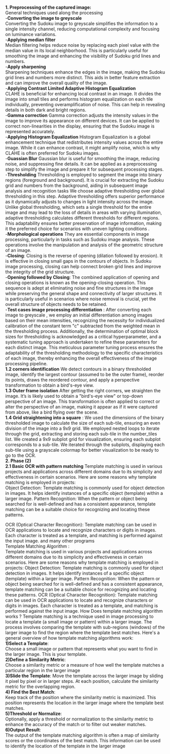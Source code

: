 **1. Preprocessing of the captured image:**<br>
General techniques used along the processing<br>
-**Converting the image to greyscale**<br>
Converting the Sudoku image to greyscale simplifies the information to a single intensity channel, reducing computational complexity and focusing on luminance variations.<br>
-**Applying median filter**<br>
Median filtering helps reduce noise by replacing each pixel value with the median value in its local neighborhood. This is particularly useful for smoothing the image and enhancing the visibility of Sudoku grid lines and numbers.<br>
-**Apply sharpening**<br>
Sharpening techniques enhance the edges in the image, making the Sudoku grid lines and numbers more distinct. This aids in better feature extraction and can improve the overall quality of the image.<br>
-**Applying Contrast Limited Adaptive Histogram Equalization**<br>
CLAHE is beneficial for enhancing local contrast in an image. It divides the image into small tiles and performs histogram equalization on each tile individually, preventing overamplification of noise. This can help in revealing details in both dark and bright regions.<br>
-**Gamma correction**
Gamma correction adjusts the intensity values in the image to improve its appearance on different devices. It can be applied to correct non-linearities in the display, ensuring that the Sudoku image is represented accurately.<br>
-**Applying Histogram Equalization**
Histogram Equalization is a global enhancement technique that redistributes intensity values across the entire image. While it can enhance contrast, it might amplify noise, which is why CLAHE is often preferred for Sudoku images.<br>
-**Guassian Blur**
Gaussian blur is useful for smoothing the image, reducing noise, and suppressing fine details. It can be applied as a preprocessing step to simplify the image and prepare it for subsequent processing stages.<br>
-**Thresholding**
Thresholding is employed to segment the image into binary regions (foreground and background). It is crucial for extracting the Sudoku grid and numbers from the background, aiding in subsequent image analysis and recognition tasks
We choose adaptive thresholding over global thresholding in this step. Adaptive thresholding offers superior performance as it dynamically adjusts to changes in light intensity across the image. Unlike global thresholding, which sets a single threshold for the entire image and may lead to the loss of details in areas with varying illumination, adaptive thresholding calculates different thresholds for different regions. This adaptability ensures better preservation of image information, making it the preferred choice for scenarios with uneven lighting conditions .<br>
-**Morphological operations**
They are essential components in image processing, particularly in tasks such as Sudoku image analysis. These operations involve the manipulation and analysis of the geometric structure of an image.<br>
-**Closing**:
Closing is the reverse of opening (dilation followed by erosion). It is effective in closing small gaps in the contours of objects. In Sudoku image processing, closing can help connect broken grid lines and improve the integrity of the grid structure.<br>
-**Opening followed by Closing**:
The combined application of opening and closing operations is known as the opening-closing operation.
This sequence is adept at eliminating noise and fine structures in the image while preserving the general shape and connectivity of larger structures.
It is particularly useful in scenarios where noise removal is crucial, yet the overall structure of objects needs to be retained.<br>
-**Test cases image processing differentiation** :
After converting each image to greyscale , we employ an initial differentiation among images based on their mean intensities, recognizing the necessity for individualized calibration of the constant term "c" subtracted from the weighted mean in the thresholding process. Additionally, the determination of optimal block sizes for thresholding is acknowledged as a critical hyperparameter, and a systematic tuning approach is undertaken to refine these parameters for each distinct image. This meticulous parameter tuning process ensures the adaptability of the thresholding methodology to the specific characteristics of each image, thereby enhancing the overall effectiveness of the image processing pipeline.<br>
**1.2 corners identification**
We detect contours in a binary thresholded image, identify the largest contour (assumed to be the outer frame), reorder its points, draws the reordered contour, and apply a perspective transformation to obtain a bird's-eye view.<br>
**1.3 Outer frame isolation**
After getting the right corners, we straighten the image.
It’s is likely used to obtain a "bird's-eye view" or top-down perspective of an image. This transformation is often applied to correct or alter the perspective of an image, making it appear as if it were captured from above, like a bird flying over the scene.<br>
**1.4 Grid straightening into a square** :
We used the dimensions of the binary thresholded image to calculate the size of each sub-tile, ensuring an even division of the image into a 9x9 grid.
We employed nested loops to iterate through the grid, extracting and storing each sub-tile in the number_tiles list.
We created a 9x9 subplot grid for visualization, ensuring each subplot corresponds to a sub-tile.
We iterated through the subplots, displaying each sub-tile using a grayscale colormap for better visualization to be ready to go to the OCR.<br>
**2. Phase (2)**<br>
**2.1 Basic OCR with pattern matching**
Template matching is used in various projects and applications across different domains due to its simplicity and effectiveness in certain scenarios. Here are some reasons why template matching is employed in projects:<br>
Object Detection: Template matching is commonly used for object detection in images. It helps identify instances of a specific object (template) within a larger image.
Pattern Recognition: When the pattern or object being searched for is well-defined and has a consistent appearance, template matching can be a suitable choice for recognizing and locating these patterns.<br>

OCR (Optical Character Recognition): Template matching can be used in OCR applications to locate and recognize characters or digits in images. Each character is treated as a template, and matching is performed against the input image. and many other programs<br>
Template Matching Algorithm :<br>
Template matching is used in various projects and applications across different domains due to its simplicity and effectiveness in certain scenarios. Here are some reasons why template matching is employed in projects:
Object Detection: Template matching is commonly used for object detection in images. It helps identify instances of a specific object (template) within a larger image.
Pattern Recognition: When the pattern or object being searched for is well-defined and has a consistent appearance, template matching can be a suitable choice for recognizing and locating these patterns.
OCR (Optical Character Recognition): Template matching can be used in OCR applications to locate and recognize characters or digits in images. Each character is treated as a template, and matching is performed against the input image.
How Does template matching algorithm works ?
Template matching is a technique used in image processing to locate a template (a small image or pattern) within a larger image. The process involves comparing the template with sub-regions (windows) of the larger image to find the region where the template best matches. Here's a general overview of how template matching algorithms work:<br>
**1)Select a Template**:<br>
Choose a small image or pattern that represents what you want to find in the larger image. This is your template.<br>
**2)Define a Similarity Metric**:<br>
Choose a similarity metric or a measure of how well the template matches a particular region in the larger image<br>
**3)Slide the Template**:
Move the template across the larger image by sliding it pixel by pixel or in larger steps. At each position, calculate the similarity metric for the overlapping region.<br>
**4) Find the Best Match**:<br>
Keep track of the position where the similarity metric is maximized. This position represents the location in the larger image where the template best matches.<br>
**5)Threshold or Normalize**:<br>
Optionally, apply a threshold or normalization to the similarity metric to enhance the accuracy of the match or to filter out weaker matches.
**6)Output Result**:<br>
The output of the template matching algorithm is often a map of similarity scores or the coordinates of the best match. This information can be used to identify the location of the template in the larger image
